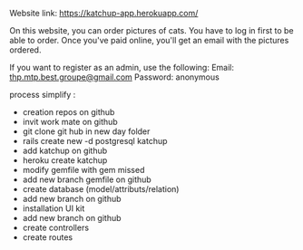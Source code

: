 Website link: https://katchup-app.herokuapp.com/

On this website, you can order pictures of cats. You have to log in first to be able to order. Once you've paid online, you'll get an email with the pictures ordered.

If you want to register as an admin, use the following:
Email: thp.mtp.best.groupe@gmail.com
Password: anonymous



process simplify : 
- creation repos on github
- invit work mate on github
- git clone git hub in new day folder
- rails create new -d postgresql katchup
- add katchup on github
- heroku create katchup 
- modify gemfile with gem missed
- add new branch gemfile on github
- create database (model/attributs/relation)
- add new branch on github
- installation UI kit 
- add new branch on github
- create controllers
- create routes

